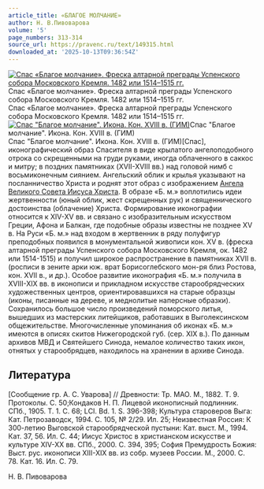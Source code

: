 ```yaml
---
article_title: «БЛАГОЕ МОЛЧАНИЕ»
author: Н. В.Пивоварова
volume: '5'
page_numbers: 313-314
source_url: https://pravenc.ru/text/149315.html
downloaded_at: '2025-10-13T09:36:54Z'
---
```


[![Спас «Благое молчание». Фреска алтарной преграды Успенского собора Московского Кремля. 1482 или 1514–1515 гг.](https://pravenc.ru/data/669/456/1234/1i200.jpg "Кликните для увеличения картинки")](https://pravenc.ru/data/669/456/1234/1i400.jpg)Спас «Благое молчание». Фреска алтарной преграды Успенского собора Московского Кремля. 1482 или 1514–1515 гг.  
Спас «Благое молчание». Фреска алтарной преграды Успенского собора Московского Кремля. 1482 или 1514–1515 гг.[![Спас &quot;Благое молчание&quot;. Икона. Кон. XVIII в. (ГИМ)](https://pravenc.ru/data/769/456/1234/1i200.jpg "Кликните для увеличения картинки")](https://pravenc.ru/data/769/456/1234/1i400.jpg)Спас "Благое молчание". Икона. Кон. XVIII в. (ГИМ)  
Спас "Благое молчание". Икона. Кон. XVIII в. (ГИМ)[Спас], иконографический образ Спасителя в виде крылатого ангелоподобного отрока со скрещенными на груди руками, иногда облаченного в саккос и митру; в поздних памятниках (XVII-XVIII вв.) над головой нимб с восьмиконечным сиянием. Ангельский облик и крылья указывают на посланничество Христа и роднят этот образ с изображением [Ангела Великого Совета Иисуса Христа](<https://pravenc.ru/text/Ангела Великого Совета Иисуса Христа.html>). В образе «Б. м.» воплотились идеи жертвенности (юный облик, жест скрещенных рук) и священнического достоинства (облачение) Христа. Формирование иконографии относится к XIV-XV вв. и связано с изобразительным искусством Греции, Афона и Балкан, где подобные образы известны не позднее XV в. На Руси «Б. м.» над входом в жертвенник в ряду полуфигур преподобных появился в монументальной живописи кон. XV в. (фреска алтарной преграды Успенского собора Московского Кремля, ок. 1482 или 1514-1515) и получил широкое распространение в памятниках XVII в. (росписи в зените арки юж. врат Борисоглебского мон-ря близ Ростова, кон. XVII в., и др.). Особое развитие иконография «Б. м.» получила в XVIII-XIX вв. в иконописи и прикладном искусстве старообрядческих художественных центров, ориентировавшихся на старые образцы (иконы, писанные на дереве, и меднолитые наперсные образки). Сохранилось большое число произведений поморского литья, вышедших из мастерских литейщиков, работавших в Выголексинском общежительстве. Многочисленные упоминания об иконах «Б. м.» имеются в описях скитов Нижегородской губ. (сер. XIX в.). По данным архивов МВД и Святейшего Синода, немалое количество таких икон, отнятых у старообрядцев, находилось на хранении в архиве Синода.

## Литература

[Сообщение гр. А. С. Уварова] // Древности: Тр. МАО. М., 1882. Т. 9. Протоколы. С. 50;Кондаков Н. П. Лицевой иконописный подлинник. СПб., 1905. Т. 1. С. 68; LСI. Bd. 1. S. 396-398; Культура староверов Выга: Кат. Петрозаводск, 1994. С. 105, № 2/29. Ил. 25; Неизвестная Россия: К 300-летию Выговской старообрядческой пустыни: Кат. выст. М., 1994. Кат. 37, 56. Ил. С. 44; Иисус Христос в христианском искусстве и культуре XIV-XX вв. СПб., 2000. С. 394, 395; София Премудрость Божия: Выст. рус. иконописи XIII-XIX вв. из собр. музеев России. М., 2000. С. 78. Кат. 16. Ил. С. 79.

Н. В.  Пивоварова
